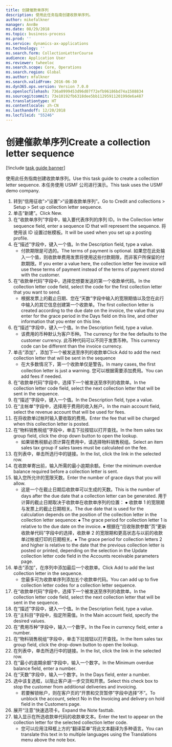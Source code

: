 ```yaml
---
title: 创建催款单序列
description: 使用此任务指南创建收款单序列。
author: mikefalkner
manager: AnnBe
ms.date: 08/29/2018
ms.topic: business-process
ms.prod: ''
ms.service: dynamics-ax-applications
ms.technology: ''
ms.search.form: CollectionLetterCourse
audience: Application User
ms.reviewer: twheeloc
ms.search.scope: Core, Operations
ms.search.region: Global
ms.author: mfalkner
ms.search.validFrom: 2016-06-30
ms.dyn365.ops.version: Version 7.0.0
ms.openlocfilehash: 736a0999453d96d07f72efb96186bd74a1588834
ms.sourcegitcommit: 73e10192fb6318dee5bb1129591120199de6a487
ms.translationtype: HT
ms.contentlocale: zh-CN
ms.lasthandoff: 12/20/2018
ms.locfileid: "55246"
---
```

# <a name="create-a-collection-letter-sequence"></a><span data-ttu-id="ac155-103">创建催款单序列</span><span class="sxs-lookup"><span data-stu-id="ac155-103">Create a collection letter sequence</span></span>

[!include [task guide banner](../../includes/task-guide-banner.md)]

<span data-ttu-id="ac155-104">使用此任务指南创建收款单序列。</span><span class="sxs-lookup"><span data-stu-id="ac155-104">Use this task guide to create a collection letter sequence.</span></span> <span data-ttu-id="ac155-105">本任务使用 USMF 公司进行演示。</span><span class="sxs-lookup"><span data-stu-id="ac155-105">This task uses the USMF demo company.</span></span>

1. <span data-ttu-id="ac155-106">转到“信用征收”>“设置”>“设置收款单序列”。</span><span class="sxs-lookup"><span data-stu-id="ac155-106">Go to Credit and collections > Setup > Set up collection letter sequence.</span></span>
2. <span data-ttu-id="ac155-107">单击“新建”。</span><span class="sxs-lookup"><span data-stu-id="ac155-107">Click New.</span></span>
3. <span data-ttu-id="ac155-108">在“收款单序列”字段中，输入要代表序列的序列 ID。</span><span class="sxs-lookup"><span data-stu-id="ac155-108">In the Collection letter sequence field, enter a sequence ID that will represent the sequence.</span></span> <span data-ttu-id="ac155-109">将使用该 ID 设置过帐模板。</span><span class="sxs-lookup"><span data-stu-id="ac155-109">It will be used when you set up a posting profile.</span></span>
4. <span data-ttu-id="ac155-110">在“描述”字段中，键入一个值。</span><span class="sxs-lookup"><span data-stu-id="ac155-110">In the Description field, type a value.</span></span>
    * <span data-ttu-id="ac155-111">付款期限是可选的。</span><span class="sxs-lookup"><span data-stu-id="ac155-111">The terms of payment is optional.</span></span> <span data-ttu-id="ac155-112">如果您在此处输入一个值，则收款单费用发票将使用这些付款期限，而非客户所保留的付款期限。</span><span class="sxs-lookup"><span data-stu-id="ac155-112">If you enter a value here, the collection letter fee invoice will use these terms of payment instead of the terms of payment stored with the customer.</span></span>  
5. <span data-ttu-id="ac155-113">在“收款单代码”字段中，选择您想要发送的第一个收款单代码。</span><span class="sxs-lookup"><span data-stu-id="ac155-113">In the collection letter code field, select the code for the first collection letter that you want to send.</span></span>
    * <span data-ttu-id="ac155-114">根据发票上的截止日期、您在“天数”字段中输入的宽限期值以及您在此行中输入的其它信息创建第一个收款单。</span><span class="sxs-lookup"><span data-stu-id="ac155-114">The first collection letter is created according to the due date on the invoice, the value that you enter for the grace period in the Days field on this line, and other information that you enter on this line.</span></span>  
6. <span data-ttu-id="ac155-115">在“描述”字段中，键入一个值。</span><span class="sxs-lookup"><span data-stu-id="ac155-115">In the Description field, type a value.</span></span>
    * <span data-ttu-id="ac155-116">该费用的币种默认为客户币种。</span><span class="sxs-lookup"><span data-stu-id="ac155-116">The currency for the fee defaults to the customer currency.</span></span> <span data-ttu-id="ac155-117">此币种代码可以不同于发票币种。</span><span class="sxs-lookup"><span data-stu-id="ac155-117">This currency code can be different than the invoice currency.</span></span>  
7. <span data-ttu-id="ac155-118">单击“添加”，添加下一个被发送至序列的收款单</span><span class="sxs-lookup"><span data-stu-id="ac155-118">Click Add to add the next collection letter that will be sent in the sequence</span></span>
    * <span data-ttu-id="ac155-119">在大多数情况下，第一个收款单仅是警告。</span><span class="sxs-lookup"><span data-stu-id="ac155-119">In many cases, the first collection letter is just a warning.</span></span> <span data-ttu-id="ac155-120">您可以根据需要添加费用。</span><span class="sxs-lookup"><span data-stu-id="ac155-120">You can add fees if needed.</span></span>  
8. <span data-ttu-id="ac155-121">在“收款单代码”字段中，选择下一个被发送至序列的收款单。</span><span class="sxs-lookup"><span data-stu-id="ac155-121">In the collection letter code field, select the next collection letter that will be sent in the sequence.</span></span>
9. <span data-ttu-id="ac155-122">在“描述”字段中，键入一个值。</span><span class="sxs-lookup"><span data-stu-id="ac155-122">In the Description field, type a value.</span></span>
10. <span data-ttu-id="ac155-123">在“主帐单”字段中，选择用于费用的收入帐户。</span><span class="sxs-lookup"><span data-stu-id="ac155-123">In the main account field, select the revenue account that will be used for fees.</span></span>
11. <span data-ttu-id="ac155-124">在将收款单过帐时输入要收取的费用。</span><span class="sxs-lookup"><span data-stu-id="ac155-124">Enter the fee that will be charged when this collection letter is posted.</span></span>
12. <span data-ttu-id="ac155-125">在“物料销售税组”字段中，单击下拉按钮以打开查找。</span><span class="sxs-lookup"><span data-stu-id="ac155-125">In the Item sales tax group field, click the drop down button to open the lookup.</span></span>
    * <span data-ttu-id="ac155-126">如果销售税额必须计算在费用中，请选择物料销售税组。</span><span class="sxs-lookup"><span data-stu-id="ac155-126">Select an item sales tax group if sales taxes must be calculated on the fee.</span></span>  
13. <span data-ttu-id="ac155-127">在列表中，单击所选行中的链接。</span><span class="sxs-lookup"><span data-stu-id="ac155-127">In the list, click the link in the selected row.</span></span>
14. <span data-ttu-id="ac155-128">在收款单寄出前，输入所需的最小逾期余额。</span><span class="sxs-lookup"><span data-stu-id="ac155-128">Enter the minimum overdue balance required before a collection letter is sent.</span></span>
15. <span data-ttu-id="ac155-129">输入您所允许的宽限天数。</span><span class="sxs-lookup"><span data-stu-id="ac155-129">Enter the number of grace days that you will allow.</span></span>
    * <span data-ttu-id="ac155-130">这是一个在截止日期后收款单可以生成的天数。</span><span class="sxs-lookup"><span data-stu-id="ac155-130">This is the number of days after the due date that a collection letter can be generated.</span></span> <span data-ttu-id="ac155-131">用于计算的截止日期取决于收款单在收款单序列的位置：   ⦁    收款单 1 的宽限期与发票上的截止日期相关。</span><span class="sxs-lookup"><span data-stu-id="ac155-131">The due date that is used for the calculation depends on the position of the collection letter in the collection letter sequence:   ⦁    The grace period for collection letter 1 is relative to the due date on the invoice.</span></span>  <span data-ttu-id="ac155-132">⦁ 根据在“应收账款参数”页“更新收款单代码”字段中的选择，收款单 2 的宽限期和更高状态与以前的收款单过帐或打印的日期相关。</span><span class="sxs-lookup"><span data-stu-id="ac155-132">⦁ The grace period for collection letters 2 and higher is relative to the date that the previous collection letter is posted or printed, depending on the selection in the Update collection letter code field in the Accounts receivable parameters page.</span></span>  
16. <span data-ttu-id="ac155-133">单击“添加”，在序列中添加最后一个收款单。</span><span class="sxs-lookup"><span data-stu-id="ac155-133">Click Add to add the last collection letter in the sequence.</span></span>
    * <span data-ttu-id="ac155-134">您最多可为收款单序列添加五个收款单代码。</span><span class="sxs-lookup"><span data-stu-id="ac155-134">You can add up to five collection letter codes for a collection letter sequence.</span></span>  
17. <span data-ttu-id="ac155-135">在“收款单代码”字段中，选择下一个被发送至序列的收款单。</span><span class="sxs-lookup"><span data-stu-id="ac155-135">In the collection letter code field, select the next collection letter that will be sent in the sequence.</span></span>
18. <span data-ttu-id="ac155-136">在“描述”字段中，键入一个值。</span><span class="sxs-lookup"><span data-stu-id="ac155-136">In the Description field, type a value.</span></span>
19. <span data-ttu-id="ac155-137">在“主科目”字段中，指定所需值。</span><span class="sxs-lookup"><span data-stu-id="ac155-137">In the Main account field, specify the desired values.</span></span>
20. <span data-ttu-id="ac155-138">在“费用币种”字段中，输入一个数字。</span><span class="sxs-lookup"><span data-stu-id="ac155-138">In the Fee in currency field, enter a number.</span></span>
21. <span data-ttu-id="ac155-139">在“物料销售税组”字段中，单击下拉按钮以打开查找。</span><span class="sxs-lookup"><span data-stu-id="ac155-139">In the Item sales tax group field, click the drop-down button to open the lookup.</span></span>
22. <span data-ttu-id="ac155-140">在列表中，单击所选行中的链接。</span><span class="sxs-lookup"><span data-stu-id="ac155-140">In the list, click the link in the selected row.</span></span>
23. <span data-ttu-id="ac155-141">在“最小的逾期余额”字段中，输入一个数字。</span><span class="sxs-lookup"><span data-stu-id="ac155-141">In the Minimum overdue balance field, enter a number.</span></span>
24. <span data-ttu-id="ac155-142">在“天数”字段中，输入一个数字。</span><span class="sxs-lookup"><span data-stu-id="ac155-142">In the Days field, enter a number.</span></span>
25. <span data-ttu-id="ac155-143">选中该复选框，以阻止客户进一步交货和开票。</span><span class="sxs-lookup"><span data-stu-id="ac155-143">Select this check box to stop the customer from additional deliveries and invoicing.</span></span>
    * <span data-ttu-id="ac155-144">若要解锁帐户，则在客户页的“开票和交货暂停”字段中选择“不”。</span><span class="sxs-lookup"><span data-stu-id="ac155-144">To unblock the account, select No in the Invoicing and delivery on hold field in the Customers page.</span></span>  
26. <span data-ttu-id="ac155-145">展开“注意”快速选项卡。</span><span class="sxs-lookup"><span data-stu-id="ac155-145">Expand the Note fasttab.</span></span>
27. <span data-ttu-id="ac155-146">输入显示在所选收款单代码的收款单文本。</span><span class="sxs-lookup"><span data-stu-id="ac155-146">Enter the text to appear on the collection letter for the selected collection letter code.</span></span>
    * <span data-ttu-id="ac155-147">您可以应用注释框上方的“翻译菜单”将此文本翻译为多种语言。</span><span class="sxs-lookup"><span data-stu-id="ac155-147">You can translate this text in to multiple languages using the Translations menu above the note box.</span></span>  

